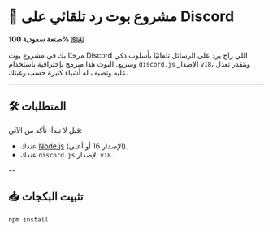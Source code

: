 # 🚀 مشروع بوت رد تلقائي على Discord  
**صنعة سعودية 100% 🇸🇦**  

مرحبًا بك في مشروع بوت Discord اللي راح يرد على الرسائل تلقائيًا بأسلوب ذكي وسريع. البوت هذا مبرمج بإحترافية باستخدام `discord.js` الإصدار `v18`، وبتقدر تعدل عليه وتضيف له أشياء كثيرة حسب رغبتك.  

---

## 🛠 المتطلبات  

قبل لا تبدأ، تأكد من الآتي:  
- عندك [Node.js](https://nodejs.org/) (الإصدار 16 أو أعلى).  
- عندك `discord.js` الإصدار `v18`.  

--

## 📥 تثبيت البكجات
``npm install``
